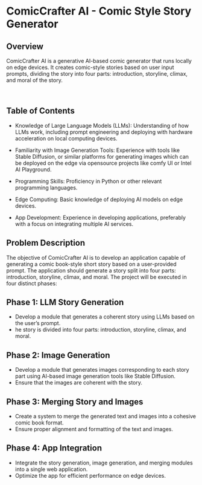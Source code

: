 # ComicCrafter AI - Comic Style Story Generator

## Overview
<p>ComicCrafter AI is a generative AI-based comic generator that runs locally on edge devices. It creates comic-style stories based on user input prompts, dividing the story into four parts: introduction, storyline, climax, and moral of the story.</p><br/>

## Table of Contents
<ul> <li><p>Knowledge of Large Language Models (LLMs): Understanding of how LLMs work, including
prompt engineering and deploying with hardware acceleration on local computing
devices.</p></li>
<li><p>Familiarity with Image Generation Tools: Experience with tools like Stable Diffusion, or
similar platforms for generating images which can be deployed on the edge via
opensource projects like comfy UI or Intel AI Playground.</p></li>
<li><p>Programming Skills: Proficiency in Python or other relevant programming languages.</p></li>
<li><p>Edge Computing: Basic knowledge of deploying AI models on edge devices.</p></li>
  <li><p>App Development: Experience in developing applications, preferably with a focus on
integrating multiple AI services.
</p></li>
</ul>

## Problem Description

<p>The objective of ComicCrafter AI is to develop an application capable of generating a comic book-style short story based on a user-provided prompt. The application should generate a story split into four parts: introduction, storyline, climax, and moral. The project will be executed in four distinct phases:</p>

## Phase 1: LLM Story Generation

<ul>
  <li>Develop a module that generates a coherent story using LLMs based on the user’s prompt.</li>
  <li>he story is divided into four parts: introduction, storyline, climax, and moral.</li>
</ul>

## Phase 2: Image Generation

<ul>
  <li>Develop a module that generates images corresponding to each story part using AI-based image generation tools like Stable Diffusion.</li>
  <li>Ensure that the images are coherent with the story.</li>
</ul>

## Phase 3: Merging Story and Images

<ul>
  <li>Create a system to merge the generated text and images into a cohesive comic book format.</li>
  <li>Ensure proper alignment and formatting of the text and images.</li>
</ul>

## Phase 4: App Integration

<ul>
  <li>Integrate the story generation, image generation, and merging modules into a single web application.</li>
  <li>Optimize the app for efficient performance on edge devices.</li>
</ul>



